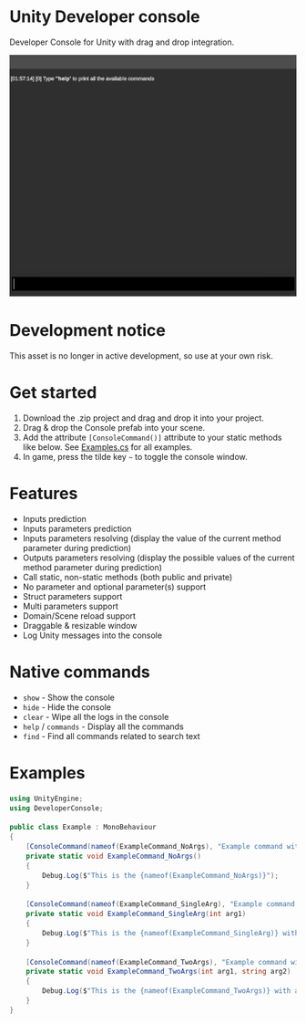 # Unity Developer console
Developer Console for Unity with drag and drop integration.

![Architecture](./ReadmeAssets/ExampleUnityDeveloperConsole.gif)

# Development notice
This asset is no longer in active development, so use at your own risk.

# Get started
1. Download the .zip project and drag and drop it into your project.
2. Drag & drop the Console prefab into your scene.
3. Add the attribute ``[ConsoleCommand()]`` attribute to your static methods like below. See [Examples.cs](https://github.com/Blowerlop/Unity-Developer-console/blob/main/Assets/_Project/Samples~/Examples/Scripts/Example.cs) for all examples.
4. In game, press the tilde key ``~`` to toggle the console window.

# Features
- Inputs prediction
- Inputs parameters prediction
- Inputs parameters resolving (display the value of the current method parameter during prediction)
- Outputs parameters resolving (display the possible values of the current method parameter during prediction)
- Call static, non-static methods (both public and private)
- No parameter and optional parameter(s) support
- Struct parameters support
- Multi parameters support
- Domain/Scene reload support
- Draggable & resizable window
- Log Unity messages into the console

# Native commands
- ``show`` - Show the console
- ``hide`` - Hide the console
- ``clear`` - Wipe all the logs in the console
- ``help`` / ``commands`` - Display all the commands
- ``find`` - Find all commands related to search text

# Examples
```C#
using UnityEngine;
using DeveloperConsole;

public class Example : MonoBehaviour
{
    [ConsoleCommand(nameof(ExampleCommand_NoArgs), "Example command with no args")]
    private static void ExampleCommand_NoArgs()
    {
        Debug.Log($"This is the {nameof(ExampleCommand_NoArgs)}");
    }
        
    [ConsoleCommand(nameof(ExampleCommand_SingleArg), "Example command with a single arg")]
    private static void ExampleCommand_SingleArg(int arg1)
    {
        Debug.Log($"This is the {nameof(ExampleCommand_SingleArg)} with arg1: {arg1}");
    }
        
    [ConsoleCommand(nameof(ExampleCommand_TwoArgs), "Example command with a two args")]
    private static void ExampleCommand_TwoArgs(int arg1, string arg2)
    {
        Debug.Log($"This is the {nameof(ExampleCommand_TwoArgs)} with arg1: {arg1} and arg2: {arg2}");
    }
}
```
